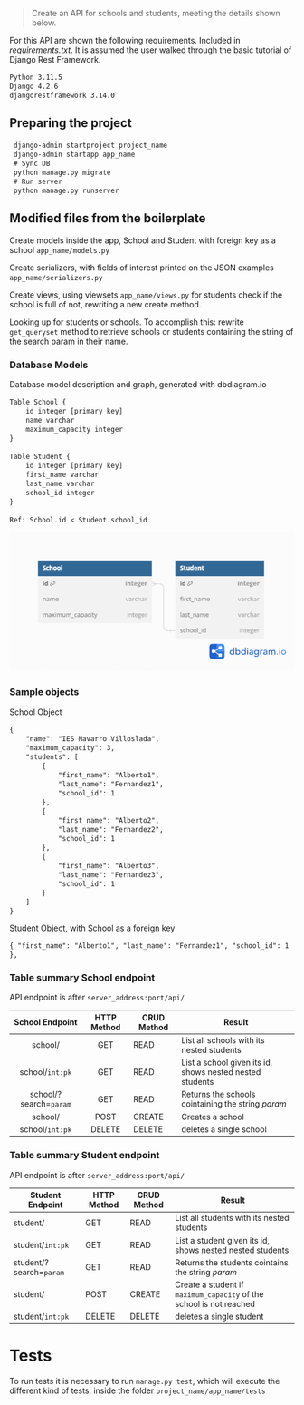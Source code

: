 > Create an API for schools and students, meeting the details shown below.


For this API are shown the following requirements. Included in *requirements.txt*. It is assumed the user walked through the basic tutorial of Django Rest Framework.

    Python 3.11.5
    Django 4.2.6 
    djangorestframework 3.14.0 
    

## Preparing the project

     django-admin startproject project_name 
     django-admin startapp app_name
     # Sync DB
     python manage.py migrate
     # Run server
     python manage.py runserver

## Modified files from the boilerplate
Create models inside the app, School and Student with foreign key as a school `app_name/models.py`

Create serializers, with fields of interest printed on the JSON examples `app_name/serializers.py`

Create views, using viewsets `app_name/views.py`  for students check if the school is full of not, rewriting a new create method. 

Looking up for students or schools. To accomplish this: rewrite `get_queryset` method to retrieve schools or students containing the string of the search param in their name.

### Database Models
Database model description and graph, generated with dbdiagram.io

    Table School {
        id integer [primary key]
        name varchar
        maximum_capacity integer
    }

    Table Student {
        id integer [primary key]
        first_name varchar
        last_name varchar
        school_id integer
    }

    Ref: School.id < Student.school_id 




![Database Model](docs/img/db_model.png)

### Sample objects
School Object

    {
        "name": "IES Navarro Villoslada",
        "maximum_capacity": 3,
        "students": [
            {
                "first_name": "Alberto1",
                "last_name": "Fernandez1",
                "school_id": 1
            },
            {
                "first_name": "Alberto2",
                "last_name": "Fernandez2",
                "school_id": 1
            },
            {
                "first_name": "Alberto3",
                "last_name": "Fernandez3",
                "school_id": 1
            }
        ]
    }

Student Object, with School as a foreign key

    { "first_name": "Alberto1", "last_name": "Fernandez1", "school_id": 1 },

### Table summary School endpoint
API endpoint is after `server_address:port/api/`

|School Endpoint         | HTTP Method  | CRUD Method | Result                                                   |
|:----------------------:|:------------:|-------------|----------------------------------------------------------|
| school/                | GET          | READ        | List all schools with its nested students                |
| school/`int:pk`        | GET          | READ        | List a school given its id, shows nested nested students |
| school/?search=`param` | GET          | READ        | Returns the schools cointaining the string _param_       |
| school/                | POST         | CREATE      | Creates a school                                         |
| school/`int:pk`        | DELETE       | DELETE      | deletes a single school                                  |


### Table summary Student endpoint
API endpoint is after `server_address:port/api/`

| Student Endpoint        | HTTP Method | CRUD Method | Result                                                    |
|-------------------------|-------------|-------------|-----------------------------------------------------------|
| student/                | GET         | READ        | List all students with its nested students                |
| student/`int:pk`        | GET         | READ        | List a student given its id, shows nested nested students |
| student/?search=`param` | GET         | READ        | Returns the students cointains the string _param_         |
| student/                | POST        | CREATE      | Create a student if `maximum_capacity` of the school is not reached|
| student/`int:pk`        | DELETE      | DELETE      | deletes a single student                                  |




# Tests

To run tests it is necessary to run `manage.py test`, which will execute the different kind of tests, inside the folder `project_name/app_name/tests`
